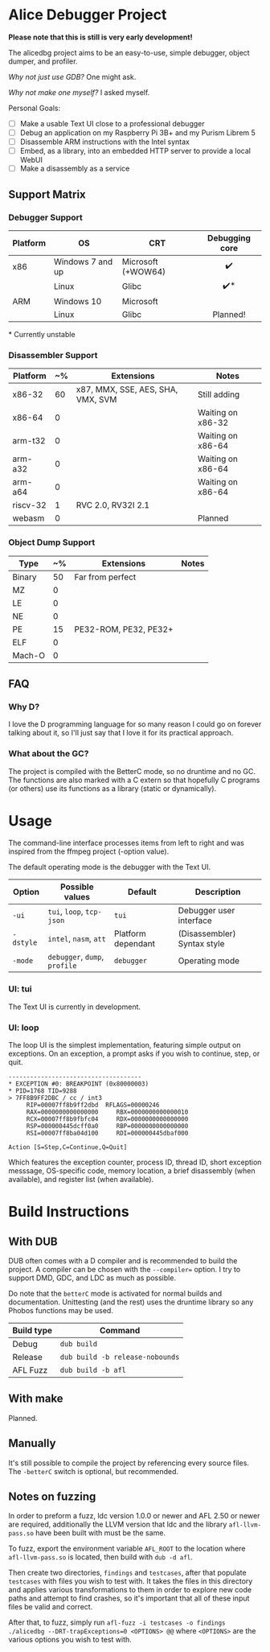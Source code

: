 # Alice Debugger Project

**Please note that this is still is very early development!**

The alicedbg project aims to be an easy-to-use, simple debugger, object dumper,
and profiler.

_Why not just use GDB?_ One might ask.

_Why not make one myself?_ I asked myself.

Personal Goals:

- [ ] Make a usable Text UI close to a professional debugger
- [ ] Debug an application on my Raspberry Pi 3B+ and my Purism Librem 5
- [ ] Disassemble ARM instructions with the Intel syntax
- [ ] Embed, as a library, into an embedded HTTP server to provide a local WebUI
- [ ] Make a disassembly as a service

## Support Matrix

### Debugger Support

| Platform | OS | CRT | Debugging core |
|---|---|---|:-:|
| x86 | Windows 7 and up | Microsoft (+WOW64) | ✔️ |
| | Linux | Glibc | ✔️* |
| ARM | Windows 10 | Microsoft |  |
| | Linux | Glibc | Planned! |

\* Currently unstable

### Disassembler Support

| Platform | ~% | Extensions | Notes |
|---|---|---|---|
| x86-32 | 60 | x87, MMX, SSE, AES, SHA, VMX, SVM | Still adding |
| x86-64 | 0 | | Waiting on x86-32 |
| arm-t32 | 0 | | Waiting on x86-64 |
| arm-a32 | 0 | | Waiting on x86-64 |
| arm-a64 | 0 | | Waiting on x86-64 |
| riscv-32 | 1 | RVC 2.0, RV32I 2.1 | |
| webasm | 0 | | Planned |

### Object Dump Support

| Type | ~% | Extensions | Notes |
|---|---|---|---|
| Binary | 50 | Far from perfect |
| MZ | 0 | | |
| LE | 0 | | |
| NE | 0 | | |
| PE | 15 | PE32-ROM, PE32, PE32+ | |
| ELF | 0 | | |
| Mach-O | 0 | | |

## FAQ

### Why D?

I love the D programming language for so many reason I could go on forever
talking about it, so I'll just say that I love it for its practical approach.

### What about the GC?

The project is compiled with the BetterC mode, so no druntime and no GC. The
functions are also marked with a C extern so that hopefully C programs (or
others) use its functions as a library (static or dynamically).

# Usage

The command-line interface processes items from left to right and was inspired
from the ffmpeg project (-option value).

The default operating mode is the debugger with the Text UI.

| Option | Possible values | Default | Description |
|---|---|---|---|
| `-ui` | `tui`, `loop`, `tcp-json` | `tui` | Debugger user interface |
| `-dstyle` | `intel`, `nasm`, `att` | Platform dependant | (Disassembler) Syntax style |
| `-mode` | `debugger`, `dump`, `profile` | `debugger` | Operating mode |

### UI: tui

The Text UI is currently in development.

### UI: loop

The loop UI is the simplest implementation, featuring simple output on
exceptions. On an exception, a prompt asks if you wish to continue,
step, or quit.

```
-------------------------------------
* EXCEPTION #0: BREAKPOINT (0x80000003)
* PID=1768 TID=9288
> 7FF8B9FF2DBC / cc / int3
     RIP=00007ff8b9ff2dbd  RFLAGS=00000246
     RAX=0000000000000000     RBX=0000000000000010
     RCX=00007ff8b9fbfc04     RDX=0000000000000000
     RSP=000000445dcff0a0     RBP=0000000000000000
     RSI=00007ff8ba04d100     RDI=000000445dbaf000

Action [S=Step,C=Continue,Q=Quit]
```

Which features the exception counter, process ID, thread ID, short exception
messsage, OS-specific code, memory location, a brief disassembly (when
available), and register list (when available).

# Build Instructions

## With DUB

DUB often comes with a D compiler and is recommended to build the project. A
compiler can be chosen with the `--compiler=` option. I try to support DMD,
GDC, and LDC as much as possible.

Do note that the `betterC` mode is activated for normal builds and
documentation. Unittesting (and the rest) uses the druntime library so any
Phobos functions may be used.

| Build type | Command |
|---|---|
| Debug | `dub build` |
| Release | `dub build -b release-nobounds` |
| AFL Fuzz | `dub build -b afl` |

## With make

Planned.

## Manually

It's still possible to compile the project by referencing every source files.
The `-betterC` switch is optional, but recommended.

## Notes on fuzzing
In order to preform a fuzz, ldc version 1.0.0 or newer and AFL 2.50 or newer are required, additionally the LLVM version that ldc and the library `afl-llvm-pass.so` have been built with must be the same.

To fuzz, export the environment variable `AFL_ROOT` to the location where `afl-llvm-pass.so` is located, then build with `dub -d afl`.

Then create two directories, `findings` and `testcases`, after that populate `testcases` with files you wish to test with. It takes the files in this directory and applies various transformations to them in order to explore new code paths and attempt to find crashes, so it's important that all of these input files be valid and correct.

After that, to fuzz, simply run `afl-fuzz -i testcases -o findings ./alicedbg --DRT-trapExceptions=0 <OPTIONS> @@` where `<OPTIONS>` are the various options you wish to test with.
